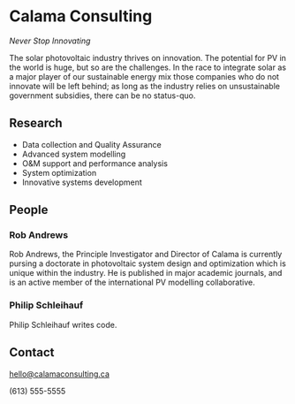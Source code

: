 # Calama Consulting

_Never Stop Innovating_

The solar photovoltaic industry thrives on innovation. The potential for PV in the world is huge, but so are the challenges. In the race to integrate solar as a major player of our sustainable energy mix those companies who do not innovate will be left behind; as long as the industry relies on unsustainable government subsidies, there can be no status-quo.


## Research

* Data collection and Quality Assurance
* Advanced system modelling
* O&M support and performance analysis
* System optimization 
* Innovative systems development


## People

### Rob Andrews

Rob Andrews, the Principle Investigator and Director of Calama is currently pursing a doctorate in photovoltaic system design and optimization which is unique within the industry. He is published in major academic journals, and is an active member of the international PV modelling collaborative.

### Philip Schleihauf

Philip Schleihauf writes code.


## Contact

hello@calamaconsulting.ca

(613) 555-5555
